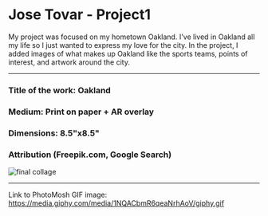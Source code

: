 # Jose Tovar - Project1

My project was focused on my hometown Oakland. I've lived in Oakland all my life so I just wanted to express my love for the city. In the project, I added images of what makes up Oakland like the sports teams, points of interest, and artwork around the city.
***

### Title of the work: Oakland <br>
### Medium: Print on paper + AR overlay <br>
### Dimensions: 8.5"x8.5" <br>
### Attribution (Freepik.com, Google Search)

![final collage](https://i.imgur.com/FtLrMmS.png)
***

Link to PhotoMosh GIF image: https://media.giphy.com/media/1NQACbmR6qeaNrhAoV/giphy.gif
